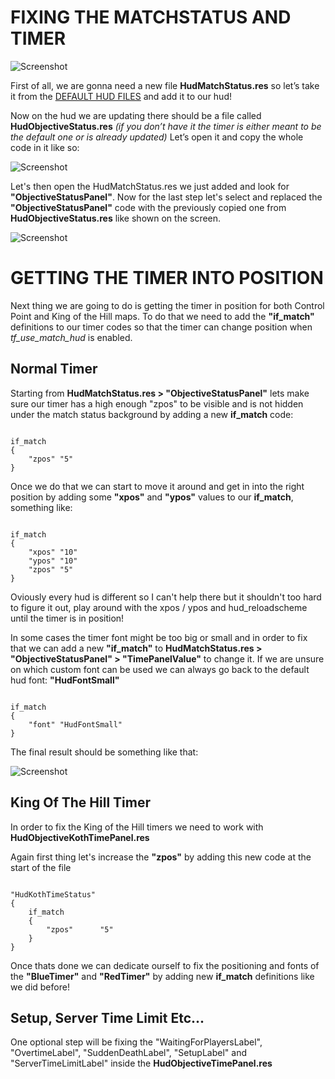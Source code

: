 # FIXING THE MATCHSTATUS AND TIMER

![Screenshot](https://raw.githubusercontent.com/Hypnootize/Huds-Update-Guide/master/Images/MatchStatus.png)

First of all, we are gonna need a new file **HudMatchStatus.res** so let’s take it from the [DEFAULT HUD FILES](https://github.com/Hypnootize/TF2-Default-Hud/archive/master.zip) and add it to our hud!

Now on the hud we are updating there should be a file called **HudObjectiveStatus.res** *(if you don’t have it the timer is either meant to be the default one or is already updated)*
Let’s open it and copy the whole code in it like so:

![Screenshot](https://raw.githubusercontent.com/Hypnootize/Huds-Update-Guide/master/Images/Objective_Status_OLD.png)

Let's then open the HudMatchStatus.res we just added and look for **"ObjectiveStatusPanel"**. 
Now for the last step let's select and replaced the **"ObjectiveStatusPanel"** code with the previously copied one from **HudObjectiveStatus.res** like shown on the screen.

![Screenshot](https://raw.githubusercontent.com/Hypnootize/Huds-Update-Guide/master/Images/MatchStatus_Replaced.png)

# GETTING THE TIMER INTO POSITION

Next thing we are going to do is getting the timer in position for both Control Point and King of the Hill maps.
To do that we need to add the **"if_match"** definitions to our timer codes so that the timer can change position when *tf_use_match_hud* is enabled.

## Normal Timer

Starting from **HudMatchStatus.res > "ObjectiveStatusPanel"** lets make sure our timer has a high enough "zpos" to be visible and is not hidden under the match status background by adding a new **if_match** code:

```

if_match
{
	"zpos" "5"
}

```

Once we do that we can start to move it around and get in into the right position by adding some **"xpos"** and **"ypos"** values to our **if_match**, something like:

```

if_match
{
	"xpos" "10"
	"ypos" "10"
	"zpos" "5"
}

```

Oviously every hud is different so I can't help there but it shouldn't too hard to figure it out, play around with the xpos / ypos and hud_reloadscheme until the timer is in position!

In some cases the timer font might be too big or small and in order to fix that we can add a new **"if_match"** to **HudMatchStatus.res > "ObjectiveStatusPanel" > "TimePanelValue"** to change it.
If we are unsure on which custom font can be used we can always go back to the default hud font: **"HudFontSmall"**


```

if_match
{
	"font" "HudFontSmall"
}

```

The final result should be something like that:

![Screenshot](https://raw.githubusercontent.com/Hypnootize/Huds-Update-Guide/master/Images/MatchStatus_IfMatch.png)

## King Of The Hill Timer


In order to fix the King of the Hill timers we need to work with **HudObjectiveKothTimePanel.res**

Again first thing let's increase the **"zpos"** by adding this new code at the start of the file

```

"HudKothTimeStatus"
{
	if_match
	{
		"zpos"		"5"
	}
}

```

Once thats done we can dedicate ourself to fix the positioning and fonts of the **"BlueTimer"** and **"RedTimer"** by adding new **if_match** definitions like we did before!

## Setup, Server Time Limit Etc...

One optional step will be fixing the "WaitingForPlayersLabel", "OvertimeLabel", "SuddenDeathLabel", "SetupLabel" and "ServerTimeLimitLabel" inside the **HudObjectiveTimePanel.res**